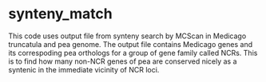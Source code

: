 # synteny_match
This code uses output file from synteny search by MCScan in Medicago truncatula and pea genome. The output file contains Medicago genes and its correspoding pea orthologs for a group of gene family called NCRs. This is to find how many non-NCR genes of pea are conserved nicely as a syntenic in the immediate vicinity of NCR loci.
